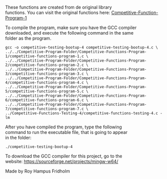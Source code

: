 
These  functions  are  created  from  de  original  library  
functions. You  can  visit  the  original  functions  here:
[Competitive-Function-Program-1](https://github.com/H4PE0N/Competitive-Programming/tree/master/Competitive-Program-Folder/Competitive-Functions-Program-4)

To compile the program, make sure you have the GCC compiler  
downloaded, and execute the following command in  the  same  
folder as the program.

```
gcc -o competitive-testing-bootup-4 competitive-testing-bootup-4.c \
../../Competitive-Program-Folder/Competitive-Functions-Program-1/competitive-functions-program-1.c \
../../Competitive-Program-Folder/Competitive-Functions-Program-2/competitive-functions-program-2.c \
../../Competitive-Program-Folder/Competitive-Functions-Program-3/competitive-functions-program-3.c \
../../Competitive-Program-Folder/Competitive-Functions-Program-4/competitive-functions-program-4.c \
../../Competitive-Program-Folder/Competitive-Functions-Program-5/competitive-functions-program-5.c \
../../Competitive-Program-Folder/Competitive-Functions-Program-6/competitive-functions-program-6.c \
../../Competitive-Program-Folder/Competitive-Functions-Program-7/competitive-functions-program-7.c \
../Competitive-Functions-Testing-4/competitive-functions-testing-4.c -lm
```

After you have compiled the  program,  type  the  following  
command to run the executable file, that is going to appear  
in the folder:

```
./competitive-testing-bootup-4
```

To download the GCC compiler for this project,  go  to  the  
website: https://sourceforge.net/projects/mingw-w64/

Made by Roy Hampus Fridholm

